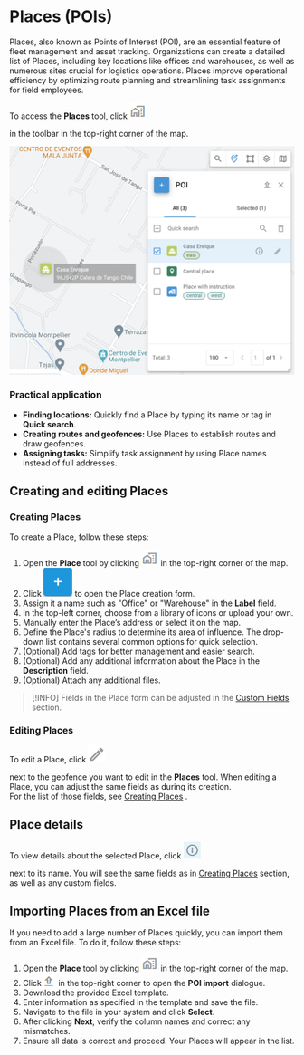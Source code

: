 # Places (POIs)

Places, also known as Points of Interest (POI), are an essential feature of fleet management and asset tracking. Organizations can create a detailed list of Places, including key locations like offices and warehouses, as well as numerous sites crucial for logistics operations. Places improve operational efficiency by optimizing route planning and streamlining task assignments for field employees.

To access the **Places** tool, click ![Places button](../../map-tools/attachments/image-20250425-112111.png)

in the toolbar in the top-right corner of the map.

![Places tool](../../map-tools/attachments/image-20240807-005501.png)

### Practical application

* **Finding locations:** Quickly find a Place by typing its name or tag in **Quick search**.
* **Creating routes and geofences:** Use Places to establish routes and draw geofences.
* **Assigning tasks:** Simplify task assignment by using Place names instead of full addresses.

## Creating and editing Places

### Creating Places

To create a Place, follow these steps:

1. Open the **Place** tool by clicking ![Places button](../../map-tools/attachments/image-20250425-112111.png) in the top-right corner of the map.
2. Click ![New place](../../map-tools/attachments/Untitled-20250425-135403.png) to open the Place creation form.
3. Assign it a name such as "Office" or "Warehouse" in the **Label** field.
4. In the top-left corner, choose from a library of icons or upload your own.
5. Manually enter the Place’s address or select it on the map.
6. Define the Place's radius to determine its area of influence. The drop-down list contains several common options for quick selection.
7. (Optional) Add tags for better management and easier search.
8. (Optional) Add any additional information about the Place in the **Description** field.
9. (Optional) Attach any additional files.

> \[!INFO] Fields in the Place form can be adjusted in the [Custom Fields](../../../account/account/custom-fields.md) section.

### Editing Places

To edit a Place, click ![Untitled-20250425-103233.png](../../map-tools/attachments/Untitled-20250425-103233.png)

next to the geofence you want to edit in the **Places** tool. When editing a Place, you can adjust the same fields as during its creation.\
For the list of those fields, see [Creating Places](places-pois.md#creating-places) .

## Place details

To view details about the selected Place, click ![Untitled-20250416-090916.png](../../map-tools/attachments/b6f16030-0cc2-456d-a620-a3828bce0eec)

next to its name. You will see the same fields as in [Creating Places](places-pois.md#creating-places) section, as well as any custom fields.

## Importing Places from an Excel file

If you need to add a large number of Places quickly, you can import them from an Excel file. To do it, follow these steps:

1. Open the **Place** tool by clicking ![Places button](../../map-tools/attachments/image-20250425-112111.png) in the top-right corner of the map.
2. Click ![Import POI](../../map-tools/attachments/Untitled-20250425-144748.png) in the top-right corner to open the **POI import** dialogue.
3. Download the provided Excel template.
4. Enter information as specified in the template and save the file.
5. Navigate to the file in your system and click **Select**.
6. After clicking **Next**, verify the column names and correct any mismatches.
7. Ensure all data is correct and proceed. Your Places will appear in the list.
